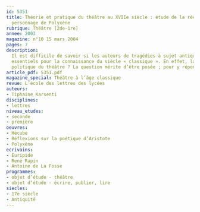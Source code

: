 ```yaml
---
id: 5351
title: Théorie et pratique du théâtre au XVIIe siècle : étude de la réception du
  personnage de Polyxène
rubrique: Théâtre [2de-1re]
annee: 2003
magazine: n°10 15 mars 2004
pages: 7
description: 
  Il est difficile de savoir si les auteurs de tragédies à sujet antique ont lu les textes antiques qui auraient pu leur servir de modèles – en particulier quand il s’agit de tragédies grecques, la majorité des hommes du XVIIe siècle ne connaissant pas assez cette langue pour y avoir accès autrement qu’en traduction latine. Les seuls documents qui puissent apporter des éléments de réponse, ce sont les pièces elles-mêmes, dans lesquelles on peut tenter de repérer les traces d’une lecture préalable des tragédies antiques. Cette enquête vaut la peine d’être menée, car elle soulève des enjeux
  essentiels pour la connaissance du siècle « classique ». En effet, la seule idée que nous ayons de la façon dont on lisait les textes antiques à cette époque est celle que l’on peut se faire à partir de ce qu’écrivent les théoriciens du théâtre classique, qui disent explicitement ce qu’ils pensent de telle ou telle tragédie d’Eschyle, de Sophocle, d’Euripide ou de Sénèque. Pourquoi les auteurs liraient-ils les textes antiques de la même façon que ces théoriciens dont on a montré qu’ils étaient au service de l’idéologie officielle et tendaient, par l’élaboration de leurs règles, à réduire l’impact
  politique du théâtre ? La question mérite d’être posée ; pour y répondre, cet article s’intéresse au personnage de Polyxène dans « Hécube », d’Euripide, adapté trois fois au cours du XVIIe siècle. Comment un théoricien jésuite, le père René Rapin, juge-t-il la représentation de cette jeune fille chez Euripide, et comment un dramaturge de la fin du XVIIe siècle, Antoine de La Fosse, traite-t-il ce personnage ?
article_pdf: 5351.pdf
magazine_special: Théâtre à l’âge classique
revue: L’école des lettres des lycées
auteurs:
- Tiphaine Karsenti
disciplines:
- lettres
niveau_etudes:
- seconde
- première
oeuvres:
- Hécube
- Réflexions sur la poétique d’Aristote
- Polyxène
ecrivains:
- Euripide
- René Rapin
- Antoine de La Fosse
programmes:
- objet d’étude - théâtre
- objet d’étude - écrire, publier, lire
siecles:
- 17e siècle
- Antiquité
---
```

